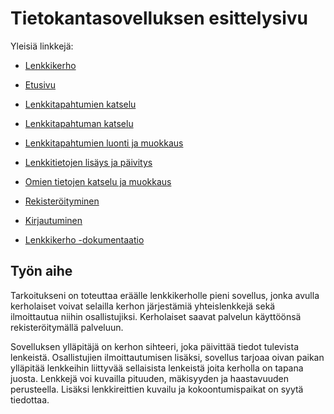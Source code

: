 # Tietokantasovelluksen esittelysivu

Yleisiä linkkejä:

* [Lenkkikerho](http://mlyra.users.cs.helsinki.fi/lenkkikerho/)
* [Etusivu](http://mlyra.users.cs.helsinki.fi/lenkkikerho/etusivu)
* [Lenkkitapahtumien katselu](http://mlyra.users.cs.helsinki.fi/lenkkikerho/lenkki_lista)
* [Lenkkitapahtuman katselu](http://mlyra.users.cs.helsinki.fi/lenkkikerho/lenkki_esittely)
* [Lenkkitapahtumien luonti ja muokkaus](http://mlyra.users.cs.helsinki.fi/lenkkikerho/lenkki_muokkaus)
* [Lenkkitietojen lisäys ja päivitys](http://mlyra.users.cs.helsinki.fi/lenkkikerho/lenkki_kanta)
* [Omien tietojen katselu ja muokkaus](http://mlyra.users.cs.helsinki.fi/lenkkikerho/omasivu)
* [Rekisteröityminen](http://mlyra.users.cs.helsinki.fi/lenkkikerho/register)
* [Kirjautuminen](http://mlyra.users.cs.helsinki.fi/lenkkikerho/login)

* [Lenkkikerho -dokumentaatio](https://github.com/HenkkaL/Tsoha-Bootstrap/blob/master/doc/dokumentaatio.pdf)

## Työn aihe

Tarkoitukseni on toteuttaa eräälle lenkkikerholle pieni sovellus, jonka avulla kerholaiset voivat selailla kerhon järjestämiä yhteislenkkejä sekä ilmoittautua niihin osallistujiksi. Kerholaiset saavat palvelun käyttöönsä rekisteröitymällä palveluun.

Sovelluksen ylläpitäjä on kerhon sihteeri, joka päivittää tiedot tulevista lenkeistä. Osallistujien ilmoittautumisen lisäksi, sovellus tarjoaa oivan paikan ylläpitää lenkkeihin liittyvää sellaisista lenkeistä joita kerholla on tapana juosta. Lenkkejä voi kuvailla pituuden, mäkisyyden ja haastavuuden perusteella. Lisäksi lenkkireittien kuvailu ja kokoontumispaikat on syytä tiedottaa.

